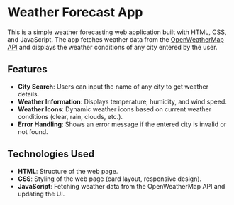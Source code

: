 # Weather Forecast App

This is a simple weather forecasting web application built with HTML, CSS, and JavaScript. The app fetches weather data from the [OpenWeatherMap API](https://openweathermap.org/api) and displays the weather conditions of any city entered by the user.

## Features

- **City Search**: Users can input the name of any city to get weather details.
- **Weather Information**: Displays temperature, humidity, and wind speed.
- **Weather Icons**: Dynamic weather icons based on current weather conditions (clear, rain, clouds, etc.).
- **Error Handling**: Shows an error message if the entered city is invalid or not found.

## Technologies Used

- **HTML**: Structure of the web page.
- **CSS**: Styling of the web page (card layout, responsive design).
- **JavaScript**: Fetching weather data from the OpenWeatherMap API and updating the UI.
